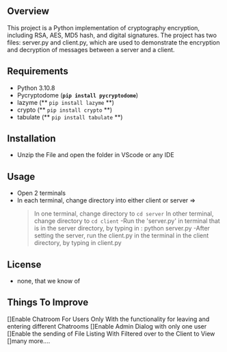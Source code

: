 
## Overview
This project is a Python implementation of cryptography encryption, including RSA, AES, MD5 hash, and digital signatures. The project has two files: server.py and client.py, which are used to demonstrate the encryption and decryption of messages between a server and a client.

## **Requirements**

- Python 3.10.8
- Pycryptodome (**`pip install pycryptodome`**)
- lazyme (** `pip install lazyme` **)
- crypto (** `pip install crypto` **)
- tabulate (** `pip install tabulate` **)
## **Installation**

-  Unzip the File and open the folder in VScode or any IDE

## **Usage**

- Open 2 terminals
- In each terminal, change directory into either client or server =>
  > In one terminal, change directory to `cd server`
  > In other terminal, change directory to `cd client`
-Run the 'server.py' in terminal that is in the server directory, by typing in : python server.py
-After setting the server, run the client.py in the terminal in the client directory, by typing in client.py

## **License**

- none, that we know of

## Things To Improve

[]Enable Chatroom For Users Only With the functionality for leaving and entering different Chatrooms
[]Enable Admin Dialog with only one user
[]Enable the sending of File Listing With Filtered over to the Client to View
[]many more....